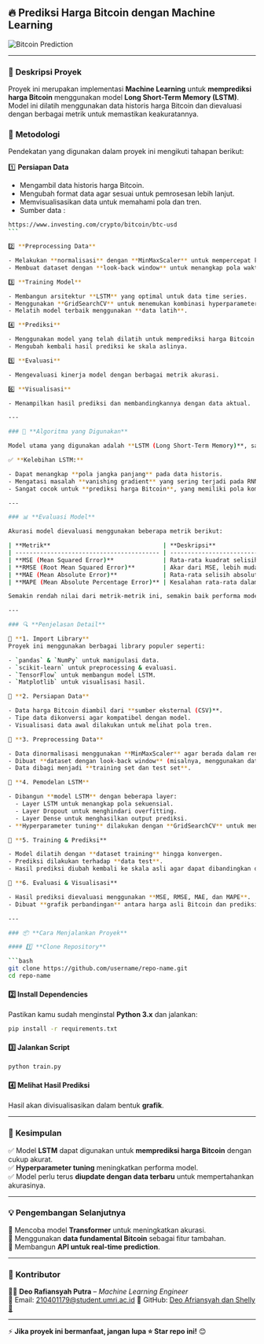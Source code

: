 ## 🔥 Prediksi Harga Bitcoin dengan Machine Learning

![Bitcoin Prediction](https://upload.wikimedia.org/wikipedia/commons/4/46/Bitcoin.svg)

---

### 🚀 **Deskripsi Proyek**

Proyek ini merupakan implementasi **Machine Learning** untuk **memprediksi harga Bitcoin** menggunakan model **Long Short-Term Memory (LSTM)**. Model ini dilatih menggunakan data historis harga Bitcoin dan dievaluasi dengan berbagai metrik untuk memastikan keakuratannya.

### 📌 **Metodologi**

Pendekatan yang digunakan dalam proyek ini mengikuti tahapan berikut:

1️⃣ **Persiapan Data**

- Mengambil data historis harga Bitcoin.
- Mengubah format data agar sesuai untuk pemrosesan lebih lanjut.
- Memvisualisasikan data untuk memahami pola dan tren.
- Sumber data :

````bash
https://www.investing.com/crypto/bitcoin/btc-usd
```

2️⃣ **Preprocessing Data**

- Melakukan **normalisasi** dengan **MinMaxScaler** untuk mempercepat konvergensi model.
- Membuat dataset dengan **look-back window** untuk menangkap pola waktu.

3️⃣ **Training Model**

- Membangun arsitektur **LSTM** yang optimal untuk data time series.
- Menggunakan **GridSearchCV** untuk menemukan kombinasi hyperparameter terbaik.
- Melatih model terbaik menggunakan **data latih**.

4️⃣ **Prediksi**

- Menggunakan model yang telah dilatih untuk memprediksi harga Bitcoin.
- Mengubah kembali hasil prediksi ke skala aslinya.

5️⃣ **Evaluasi**

- Mengevaluasi kinerja model dengan berbagai metrik akurasi.

6️⃣ **Visualisasi**

- Menampilkan hasil prediksi dan membandingkannya dengan data aktual.

---

### 🤖 **Algoritma yang Digunakan**

Model utama yang digunakan adalah **LSTM (Long Short-Term Memory)**, salah satu arsitektur **Recurrent Neural Network (RNN)** yang dirancang khusus untuk menangani data sekuensial seperti **time series**.

✅ **Kelebihan LSTM:**

- Dapat menangkap **pola jangka panjang** pada data historis.
- Mengatasi masalah **vanishing gradient** yang sering terjadi pada RNN biasa.
- Sangat cocok untuk **prediksi harga Bitcoin**, yang memiliki pola kompleks dan volatilitas tinggi.

---

### 📊 **Evaluasi Model**

Akurasi model dievaluasi menggunakan beberapa metrik berikut:

| **Metrik**                                | **Deskripsi**                                               |
| ----------------------------------------- | ----------------------------------------------------------- |
| **MSE (Mean Squared Error)**              | Rata-rata kuadrat selisih antara prediksi dan nilai aktual. |
| **RMSE (Root Mean Squared Error)**        | Akar dari MSE, lebih mudah diinterpretasikan.               |
| **MAE (Mean Absolute Error)**             | Rata-rata selisih absolut antara prediksi dan nilai aktual. |
| **MAPE (Mean Absolute Percentage Error)** | Kesalahan rata-rata dalam bentuk persentase.                |

Semakin rendah nilai dari metrik-metrik ini, semakin baik performa model.

---

### 🔍 **Penjelasan Detail**

📌 **1. Import Library**
Proyek ini menggunakan berbagai library populer seperti:

- `pandas` & `NumPy` untuk manipulasi data.
- `scikit-learn` untuk preprocessing & evaluasi.
- `TensorFlow` untuk membangun model LSTM.
- `Matplotlib` untuk visualisasi hasil.

📌 **2. Persiapan Data**

- Data harga Bitcoin diambil dari **sumber eksternal (CSV)**.
- Tipe data dikonversi agar kompatibel dengan model.
- Visualisasi data awal dilakukan untuk melihat pola tren.

📌 **3. Preprocessing Data**

- Data dinormalisasi menggunakan **MinMaxScaler** agar berada dalam rentang `[0,1]`.
- Dibuat **dataset dengan look-back window** (misalnya, menggunakan data 40 hari sebelumnya untuk memprediksi harga berikutnya).
- Data dibagi menjadi **training set dan test set**.

📌 **4. Pemodelan LSTM**

- Dibangun **model LSTM** dengan beberapa layer:
  - Layer LSTM untuk menangkap pola sekuensial.
  - Layer Dropout untuk menghindari overfitting.
  - Layer Dense untuk menghasilkan output prediksi.
- **Hyperparameter tuning** dilakukan dengan **GridSearchCV** untuk mendapatkan model terbaik.

📌 **5. Training & Prediksi**

- Model dilatih dengan **dataset training** hingga konvergen.
- Prediksi dilakukan terhadap **data test**.
- Hasil prediksi diubah kembali ke skala asli agar dapat dibandingkan dengan data aktual.

📌 **6. Evaluasi & Visualisasi**

- Hasil prediksi dievaluasi menggunakan **MSE, RMSE, MAE, dan MAPE**.
- Dibuat **grafik perbandingan** antara harga asli Bitcoin dan prediksi model.

---

### 📦 **Cara Menjalankan Proyek**

#### 1️⃣ **Clone Repository**

```bash
git clone https://github.com/username/repo-name.git
cd repo-name
````

#### 2️⃣ **Install Dependencies**

Pastikan kamu sudah menginstal **Python 3.x** dan jalankan:

```bash
pip install -r requirements.txt
```

#### 3️⃣ **Jalankan Script**

```bash
python train.py
```

#### 4️⃣ **Melihat Hasil Prediksi**

Hasil akan divisualisasikan dalam bentuk **grafik**.

---

### 🎯 **Kesimpulan**

✅ Model **LSTM** dapat digunakan untuk **memprediksi harga Bitcoin** dengan cukup akurat.  
✅ **Hyperparameter tuning** meningkatkan performa model.  
✅ Model perlu terus **diupdate dengan data terbaru** untuk mempertahankan akurasinya.

---

### 💡 **Pengembangan Selanjutnya**

🔹 Mencoba model **Transformer** untuk meningkatkan akurasi.  
🔹 Menggunakan **data fundamental Bitcoin** sebagai fitur tambahan.  
🔹 Membangun **API untuk real-time prediction**.

---

### 📌 **Kontributor**

👨‍💻 **Deo Rafiansyah Putra** – _Machine Learning Engineer_  
📧 Email: 210401179@student.umri.ac.id
🔗 GitHub: [Deo Afriansyah dan Shelly 👻](https://github.com/deorafiansev)

---

⚡ **Jika proyek ini bermanfaat, jangan lupa ⭐ Star repo ini!** 😊

